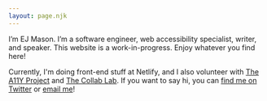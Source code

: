 ```yaml
---
layout: page.njk
---
```


I’m EJ Mason. I’m a software engineer, web accessibility specialist, writer, and speaker. This website is a work-in-progress. Enjoy whatever you find here!

Currently, I'm doing front-end stuff at Netlify, and I also volunteer with [The A11Y Project](https://www.a11yproject.com/) and [The Collab Lab](https://the-collab-lab.codes). If you want to say hi, you can [find me on Twitter](https://www.twitter.com/codeability) or [email me](mailto:hey@ejmason.com)!
